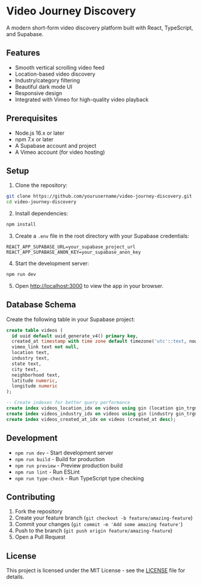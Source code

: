 # Video Journey Discovery

A modern short-form video discovery platform built with React, TypeScript, and Supabase.

## Features

- Smooth vertical scrolling video feed
- Location-based video discovery
- Industry/category filtering
- Beautiful dark mode UI
- Responsive design
- Integrated with Vimeo for high-quality video playback

## Prerequisites

- Node.js 16.x or later
- npm 7.x or later
- A Supabase account and project
- A Vimeo account (for video hosting)

## Setup

1. Clone the repository:
```bash
git clone https://github.com/yourusername/video-journey-discovery.git
cd video-journey-discovery
```

2. Install dependencies:
```bash
npm install
```

3. Create a `.env` file in the root directory with your Supabase credentials:
```env
REACT_APP_SUPABASE_URL=your_supabase_project_url
REACT_APP_SUPABASE_ANON_KEY=your_supabase_anon_key
```

4. Start the development server:
```bash
npm run dev
```

5. Open [http://localhost:3000](http://localhost:3000) to view the app in your browser.

## Database Schema

Create the following table in your Supabase project:

```sql
create table videos (
  id uuid default uuid_generate_v4() primary key,
  created_at timestamp with time zone default timezone('utc'::text, now()) not null,
  vimeo_link text not null,
  location text,
  industry text,
  state text,
  city text,
  neighborhood text,
  latitude numeric,
  longitude numeric
);

-- Create indexes for better query performance
create index videos_location_idx on videos using gin (location gin_trgm_ops);
create index videos_industry_idx on videos using gin (industry gin_trgm_ops);
create index videos_created_at_idx on videos (created_at desc);
```

## Development

- `npm run dev` - Start development server
- `npm run build` - Build for production
- `npm run preview` - Preview production build
- `npm run lint` - Run ESLint
- `npm run type-check` - Run TypeScript type checking

## Contributing

1. Fork the repository
2. Create your feature branch (`git checkout -b feature/amazing-feature`)
3. Commit your changes (`git commit -m 'Add some amazing feature'`)
4. Push to the branch (`git push origin feature/amazing-feature`)
5. Open a Pull Request

## License

This project is licensed under the MIT License - see the [LICENSE](LICENSE) file for details. 